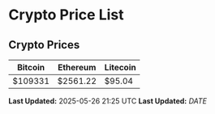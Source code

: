 # Crypto Price List

## Crypto Prices
| Bitcoin | Ethereum | Litecoin |
| ------- | -------- | -------- |
| $109331 | $2561.22 | $95.04 |
**Last Updated:** 2025-05-26 21:25 UTC
**Last Updated:** $DATE$
